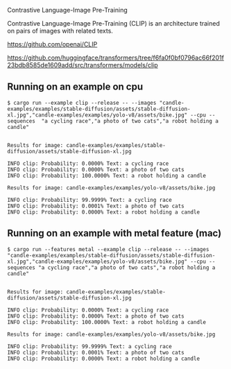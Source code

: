 Contrastive Language-Image Pre-Training

Contrastive Language-Image Pre-Training (CLIP) is an architecture trained on
pairs of images with related texts.

https://github.com/openai/CLIP

https://github.com/huggingface/transformers/tree/f6fa0f0bf0796ac66f201f23bdb8585de1609add/src/transformers/models/clip

## Running on an example on cpu

```
$ cargo run --example clip --release -- --images "candle-examples/examples/stable-diffusion/assets/stable-diffusion-xl.jpg","candle-examples/examples/yolo-v8/assets/bike.jpg" --cpu --sequences  "a cycling race","a photo of two cats","a robot holding a candle"


Results for image: candle-examples/examples/stable-diffusion/assets/stable-diffusion-xl.jpg

INFO clip: Probability: 0.0000% Text: a cycling race
INFO clip: Probability: 0.0000% Text: a photo of two cats
INFO clip: Probability: 100.0000% Text: a robot holding a candle

Results for image: candle-examples/examples/yolo-v8/assets/bike.jpg

INFO clip: Probability: 99.9999% Text: a cycling race
INFO clip: Probability: 0.0001% Text: a photo of two cats
INFO clip: Probability: 0.0000% Text: a robot holding a candle
```

## Running on an example with metal feature (mac)

```
$ cargo run --features metal --example clip --release -- --images "candle-examples/examples/stable-diffusion/assets/stable-diffusion-xl.jpg","candle-examples/examples/yolo-v8/assets/bike.jpg" --cpu --sequences "a cycling race","a photo of two cats","a robot holding a candle"


Results for image: candle-examples/examples/stable-diffusion/assets/stable-diffusion-xl.jpg

INFO clip: Probability: 0.0000% Text: a cycling race
INFO clip: Probability: 0.0000% Text: a photo of two cats
INFO clip: Probability: 100.0000% Text: a robot holding a candle

Results for image: candle-examples/examples/yolo-v8/assets/bike.jpg

INFO clip: Probability: 99.9999% Text: a cycling race
INFO clip: Probability: 0.0001% Text: a photo of two cats
INFO clip: Probability: 0.0000% Text: a robot holding a candle
```
